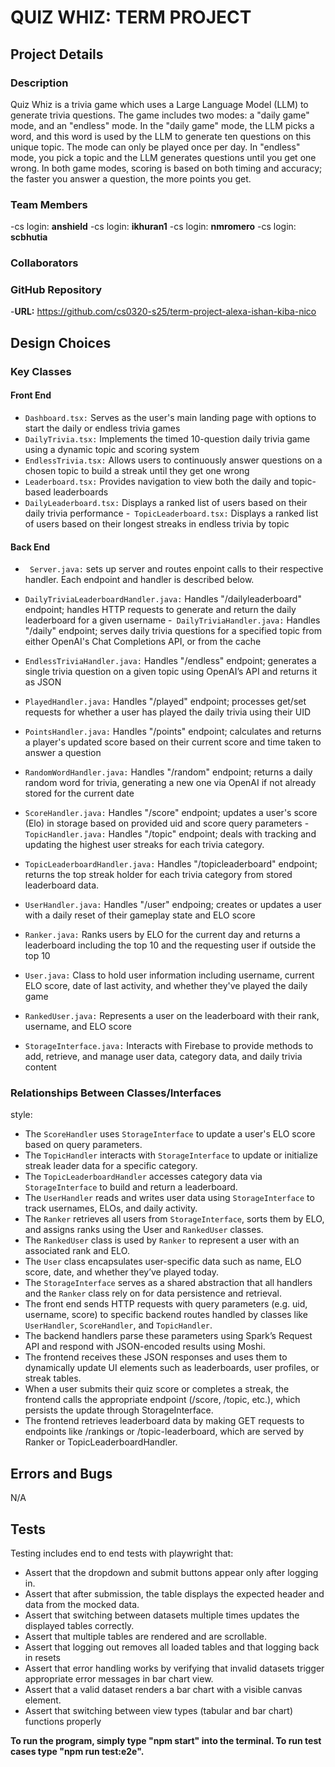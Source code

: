 # QUIZ WHIZ: TERM PROJECT

## Project Details

### Description
Quiz Whiz is a trivia game which uses a Large Language Model (LLM) to generate trivia questions. The game includes two modes: a "daily game" mode, and an "endless" mode. In the "daily game" mode, the LLM picks a word, and this word is used by the LLM to generate ten questions on this unique topic. The mode can only be played once per day. In "endless" mode, you pick a topic and the LLM generates questions until you get one wrong. In both game modes, scoring is based on both timing and accuracy; the faster you answer a question, the more points you get. 

### Team Members
-cs login: **anshield**
-cs login: **ikhuran1**
-cs login: **nmromero**
-cs login: **scbhutia**

### Collaborators

### GitHub Repository
-**URL:** https://github.com/cs0320-s25/term-project-alexa-ishan-kiba-nico

## Design Choices

### Key Classes

#### Front End

- `Dashboard.tsx:` Serves as the user's main landing page with options to start the daily or endless trivia games
- `DailyTrivia.tsx:` Implements the timed 10-question daily trivia game using a dynamic topic and scoring system
- `EndlessTrivia.tsx:` Allows users to continuously answer questions on a chosen topic to build a streak until they get one wrong
- `Leaderboard.tsx:` Provides navigation to view both the daily and topic-based leaderboards
- `DailyLeaderboard.tsx:` Displays a ranked list of users based on their daily trivia performance
-` TopicLeaderboard.tsx:` Displays a ranked list of users based on their longest streaks in endless trivia by topic

#### Back End

- ` Server.java:` sets up server and routes enpoint calls to their respective handler. Each endpoint and handler is described below. 

- `DailyTriviaLeaderboardHandler.java:` Handles "/dailyleaderboard" endpoint; handles HTTP requests to generate and return the daily leaderboard for a given username
-` DailyTriviaHandler.java:` Handles "/daily" endpoint; serves daily trivia questions for a specified topic from either OpenAI's Chat Completions API, or from the cache
- `EndlessTriviaHandler.java:` Handles "/endless" endpoint; generates a single trivia question on a given topic using OpenAI’s API and returns it as JSON
- `PlayedHandler.java:` Handles "/played" endpoint; processes get/set requests for whether a user has played the daily trivia using their UID
- `PointsHandler.java:` Handles "/points" endpoint; calculates and returns a player's updated score based on their current score and time taken to answer a question
- `RandomWordHandler.java:` Handles "/random" endpoint; returns a daily random word for trivia, generating a new one via OpenAI if not already stored for the current date
- `ScoreHandler.java:` Handles "/score" endpoint; updates a user's score (Elo) in storage based on provided uid and score query parameters
-` TopicHandler.java:` Handles "/topic" endpoint; deals with tracking and updating the highest user streaks for each trivia category.
- `TopicLeaderboardHandler.java:` Handles "/topicleaderboard" endpoint; returns the top streak holder for each trivia category from stored leaderboard data.
- `UserHandler.java:` Handles "/user" endpoing; creates or updates a user with a daily reset of their gameplay state and ELO score

- `Ranker.java:` Ranks users by ELO for the current day and returns a leaderboard including the top 10 and the requesting user if outside the top 10
- `User.java:` Class to hold user information including username, current ELO score, date of last activity, and whether they've played the daily game
- `RankedUser.java:` Represents a user on the leaderboard with their rank, username, and ELO score
- `StorageInterface.java:`  Interacts with Firebase to provide methods to add, retrieve, and manage user data, category data, and daily trivia content


### Relationships Between Classes/Interfaces
style:

- The `ScoreHandler` uses `StorageInterface` to update a user's ELO score based on query parameters.
- The `TopicHandler` interacts with `StorageInterface` to update or initialize streak leader data for a specific category.
- The `TopicLeaderboardHandler` accesses category data via `StorageInterface` to build and return a leaderboard.
- The `UserHandler` reads and writes user data using `StorageInterface` to track usernames, ELOs, and daily activity.
- The `Ranker` retrieves all users from `StorageInterface`, sorts them by ELO, and assigns ranks using the User and `RankedUser` classes.
- The `RankedUser` class is used by `Ranker` to represent a user with an associated rank and ELO.
- The `User` class encapsulates user-specific data such as name, ELO score, date, and whether they’ve played today.
- The `StorageInterface` serves as a shared abstraction that all handlers and the `Ranker` class rely on for data persistence and retrieval.
- The front end sends HTTP requests with query parameters (e.g. uid, username, score) to specific backend routes handled by classes like `UserHandler`, `ScoreHandler`, and `TopicHandler`.
- The backend handlers parse these parameters using Spark’s Request API and respond with JSON-encoded results using Moshi.
- The frontend receives these JSON responses and uses them to dynamically update UI elements such as leaderboards, user profiles, or streak tables.
- When a user submits their quiz score or completes a streak, the frontend calls the appropriate endpoint (/score, /topic, etc.), which persists the update through StorageInterface.
- The frontend retrieves leaderboard data by making GET requests to endpoints like /rankings or /topic-leaderboard, which are served by Ranker or TopicLeaderboardHandler.

## Errors and Bugs

N/A

## Tests

Testing includes end to end tests with playwright that: 
- Assert that the dropdown and submit buttons appear only after logging in.
- Assert that after submission, the table displays the expected header and data from the mocked data.
- Assert that switching between datasets multiple times updates the displayed tables correctly.
- Assert that multiple tables are rendered and are scrollable. 
- Assert that logging out removes all loaded tables and that logging back in resets 
- Assert that error handling works by verifying that invalid datasets trigger appropriate error messages in bar chart view.
- Assert that a valid dataset renders a bar chart with a visible canvas element.
- Assert that switching between view types (tabular and bar chart) functions properly


**To run the program, simply type "npm start" into the terminal. To run test cases type "npm run test:e2e".**